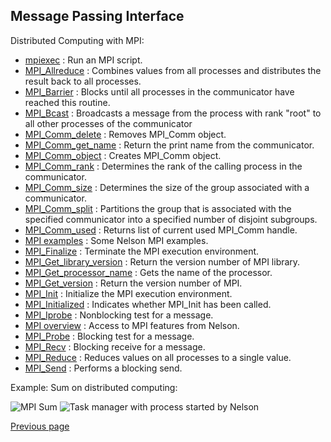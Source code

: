 ## Message Passing Interface


Distributed Computing with MPI:

* [mpiexec](/help/en_US/mpiexec.html) : Run an MPI script.
* [MPI_Allreduce](/help/en_US/MPI_Allreduce.html) : Combines values from all processes and distributes the result back to all processes.
* [MPI_Barrier](/help/en_US/MPI_Barrier.html) : Blocks until all processes in the communicator have reached this routine.
* [MPI_Bcast](/help/en_US/MPI_Bcast.html) : Broadcasts a message from the process with rank "root" to all other processes of the communicator
* [MPI_Comm_delete](/help/en_US/MPI_Comm_delete.html) : Removes MPI_Comm object.
* [MPI_Comm_get_name](/help/en_US/MPI_Comm_get_name.html) : Return the print name from the communicator.
* [MPI_Comm_object](/help/en_US/MPI_Comm_object.html) : Creates MPI_Comm object.
* [MPI_Comm_rank](/help/en_US/MPI_Comm_rank.html) : Determines the rank of the calling process in the communicator.
* [MPI_Comm_size](/help/en_US/MPI_Comm_size.html) : Determines the size of the group associated with a communicator.
* [MPI_Comm_split](/help/en_US/MPI_Comm_split.html) : Partitions the group that is associated with the specified communicator into a specified number of disjoint subgroups.
* [MPI_Comm_used](/help/en_US/MPI_Comm_used.html) : Returns list of current used MPI_Comm handle.
* [MPI examples](/help/en_US/MPI_examples.html) : Some Nelson MPI examples.
* [MPI_Finalize](/help/en_US/MPI_Finalize.html) : Terminate the MPI execution environment.
* [MPI_Get_library_version](/help/en_US/MPI_Get_library_version.html) : Return the version number of MPI library.
* [MPI_Get_processor_name](/help/en_US/MPI_Get_processor_name.html) : Gets the name of the processor.
* [MPI_Get_version](/help/en_US/MPI_Get_version.html) : Return the version number of MPI.
* [MPI_Init](/help/en_US/MPI_Init.html) : Initialize the MPI execution environment.
* [MPI_Initialized](/help/en_US/MPI_Initialized.html) : Indicates whether MPI_Init has been called.
* [MPI_Iprobe](/help/en_US/MPI_Iprobe.html) : Nonblocking test for a message.
* [MPI overview](/help/en_US/MPI_overview.html) : Access to MPI features from Nelson.
* [MPI_Probe](/help/en_US/MPI_Probe.html) : Blocking test for a message.
* [MPI_Recv](/help/en_US/MPI_Recv.html) : Blocking receive for a message.
* [MPI_Reduce](/help/en_US/MPI_Reduce.html) : Reduces values on all processes to a single value.
* [MPI_Send](/help/en_US/MPI_Send.html) : Performs a blocking send.


Example: Sum on distributed computing:

![MPI Sum](https://github.com/Nelson-numerical-software/nelson-website/raw/master/images/MPI_parallel_sum.png "MPI")
![Task manager with process started by Nelson](https://github.com/Nelson-numerical-software/nelson-website/raw/master/images/task_manager.png "Task manager with process started by Nelson")

[Previous page](README.md)
